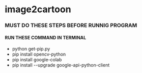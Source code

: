 # image2cartoon

### MUST DO THESE STEPS BEFORE RUNNIG PROGRAM

#### RUN THESE COMMAND IN TERMINAL

<ul>
<li>python get-pip.py</li>
<li>pip install opencv-python</li>
<li>pip install google-colab</li>
<li>pip install --upgrade google-api-python-client</li></ul>
